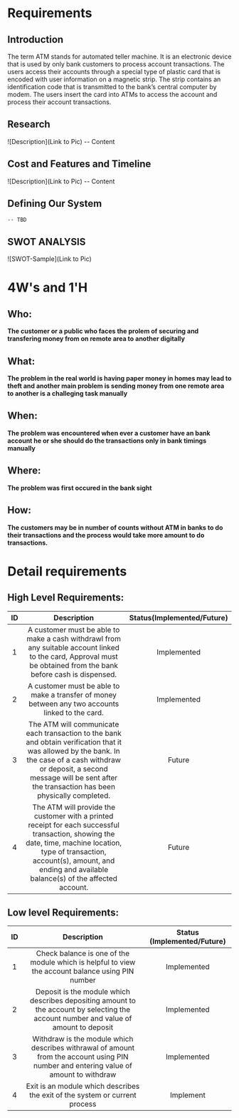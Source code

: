 # Requirements
## Introduction
The term ATM stands for automated teller machine. It is an electronic device that is used by only bank customers to process account transactions. The users access their accounts through a special type of plastic card that is encoded with user information on a magnetic strip. The strip contains an identification code that is transmitted to the bank’s central computer by modem. The users insert the card into ATMs to access the account and process their account transactions.

## Research
![Description](Link to Pic)
-- Content 
## Cost and Features and Timeline
![Description](Link to Pic)
-- Content 
## Defining Our System
    -- TBD
## SWOT ANALYSIS
![SWOT-Sample](Link to Pic)

# 4W&#39;s and 1&#39;H

## Who:

**The customer or a public who faces the prolem of securing and transfering money from on remote area to another digitally**

## What:

**The problem in the real world is having paper money in homes may lead to theft and another main problem is sending money from one remote area to another is a challeging task manually**

## When:

**The problem was encountered when ever a customer have an bank account he or she should do the transactions only in bank timings manually**

## Where:

**The problem was first occured in the bank sight**

## How:

**The customers may be in number of counts without ATM in banks to do their transactions and the process would take more amount to do transactions.**

# Detail requirements
## High Level Requirements:
|ID | Description | Status(Implemented/Future) |
|:--:|:------------:|:---------------------------:|
| 1 | A customer must be able to make a cash withdrawl from any suitable account linked to the card, Approval must be obtained from the bank before cash is dispensed.|Implemented |
| 2 | A customer must be able to make a transfer of money between any two accounts linked to the card.| Implemented |
| 3 | The ATM will communicate each transaction to the bank and obtain verification that it was allowed by the bank. In the case of a cash withdraw or deposit, a second message will be sent after the transaction has been physically completed. | Future |
| 4 | The ATM will provide the customer with a printed receipt for each successful transaction, showing the date, time, machine location, type of transaction, account(s), amount, and ending and available balance(s) of the affected account. | Future |




##  Low level Requirements:
| ID |  Description |  Status (Implemented/Future)|
|:--:|:------------:|:---------------------------:|
| 1  |Check balance is one of the module which is helpful to view the account balance using PIN number|Implemented|
| 2  |Deposit is the module which describes depositing amount to the account by selecting the account number and value of amount to deposit|Implemented|
| 3 |Withdraw is the module which describes withrawal of amount from the account using PIN number and entering value of amount to withdraw|Implemented|
| 4 |Exit is an module which describes the exit of the system or current process|Implement|

